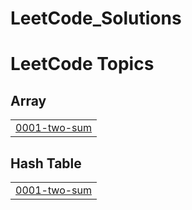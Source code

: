 # LeetCode_Solutions
<!---LeetCode Topics Start-->
# LeetCode Topics
## Array
|  |
| ------- |
| [0001-two-sum](https://github.com/MuhammadDaoud38/LeetCode_Solutions/tree/master/0001-two-sum) |
## Hash Table
|  |
| ------- |
| [0001-two-sum](https://github.com/MuhammadDaoud38/LeetCode_Solutions/tree/master/0001-two-sum) |
<!---LeetCode Topics End-->